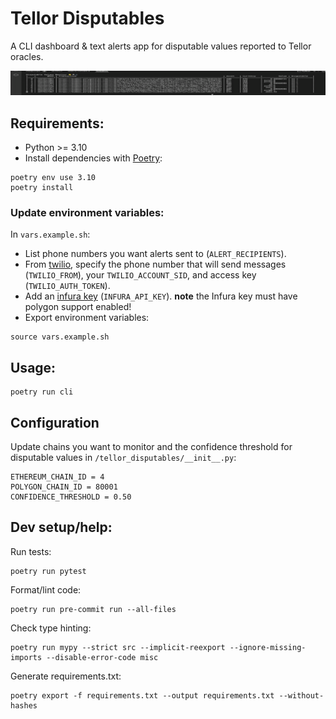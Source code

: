 # Tellor Disputables
A CLI dashboard & text alerts app for disputable values reported to Tellor oracles.

![](demo.gif)

## Requirements:
- Python >= 3.10
- Install dependencies with [Poetry](https://github.com/python-poetry/poetry):
```
poetry env use 3.10
poetry install
```
### Update environment variables:
In `vars.example.sh`:
- List phone numbers you want alerts sent to (`ALERT_RECIPIENTS`).
- From [twilio](https://www.twilio.com/docs/sms/quickstart/python), specify the phone number that will send messages (`TWILIO_FROM`), your `TWILIO_ACCOUNT_SID`, and access key (`TWILIO_AUTH_TOKEN`).
- Add an [infura key](https://infura.io) (`INFURA_API_KEY`). **note** the Infura key must have polygon support enabled!
- Export environment variables:
```
source vars.example.sh
```

## Usage:
```
poetry run cli
```

## Configuration
Update chains you want to monitor and the confidence threshold for disputable values in `/tellor_disputables/__init__.py`:
```
ETHEREUM_CHAIN_ID = 4
POLYGON_CHAIN_ID = 80001
CONFIDENCE_THRESHOLD = 0.50
```

## Dev setup/help:
Run tests:
```
poetry run pytest
```
Format/lint code:
```
poetry run pre-commit run --all-files
```
Check type hinting:
```
poetry run mypy --strict src --implicit-reexport --ignore-missing-imports --disable-error-code misc
```
Generate requirements.txt:
```
poetry export -f requirements.txt --output requirements.txt --without-hashes
```
